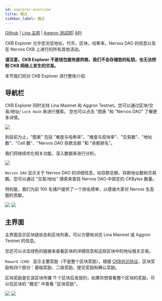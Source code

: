 ```yaml
---
id: explorer-overview
title: 概述
sidebar_label: 概述
---
```


[Github](https://github.com/nervosnetwork/ckb-explorer) | [Lina 主网](https://explorer.nervos.org/) | [Aggron 测试网](https://explorer.nervos.org/aggron/)| [API](https://nervosnetwork.github.io/ckb-explorer/public/api_doc.html#introduction)

CKB Explorer 允许您浏览地址，代币，区块，哈希率，Nervos DAO 的信息以及在 Nervos CKB 上进行的所有其他活动。

**请注意，CKB Explorer 不是钱包服务提供商，我们不会存储您的私钥，也无法控制 CKB 网络上发生的交易。**

本节我们将对 CKB Explorer 进行整体介绍:

## 导航栏

CKB Explorer 同时支持 Lina Mainnet 和 Aggron Testnet。您可以通过区块/交易/地址/ `Lock Hash` 来进行搜索。
您也可以点击 "图表 "和 "Nervos DAO" 了解更多详情。

![](/img/docs/explorer/navigation.png)

到目前为止，"图表" 包括 "难度与哈希率"、"难度与叔块率"、"交易数"、"地址数"、"Cell 数"、"Nervos DAO 存款总额 "和 "余额排名"。

我们将继续优化相关功能，深入数据来进行分析。

![](/img/docs/explorer/charts.png)

`Nervos DAO` 显示关于 Nervos DAO 的详细信息，如存款总额、存款地址数和交易数。您可以通过 "交易/地址" 搜索来查找 Nervos DAO 中锁定的 CKBytes 数量。

特别是，我们为前 100 名储户提供了一个排名榜单，以感谢大家对 Nervos 生态圈的贡献。

![](/img/docs/explorer/nervosdao1.png)
![](/img/docs/explorer/nervosdao2.png)

## 主界面

主界面显示区块链状态和区块列表。可以方便地浏览 Lina Mainnet 或 Aggron Testnet 的信息。

您还可以点击绿色的链接来查看区块的详细信息和这些区块中的地址相关交易。

`Reward（CKB）` 显示主要奖励（不是整个区块奖励）。根据 [CKB共识协议](../../rfcs/0020-ckb-consensus-protocol/0020-ckb-consensus-protocol.zh)，区块奖励有四个部分：基础奖励、二级奖励、提交奖励和确认奖励。

区块奖励是在该区块传播 11 个区块后发放的，如果你想查看整个区块的奖励，可以在区块的 "概览" 中查看 "区块奖励"。

![](/img/docs/explorer/block1.png)
![](/img/docs/explorer/block2.png)
